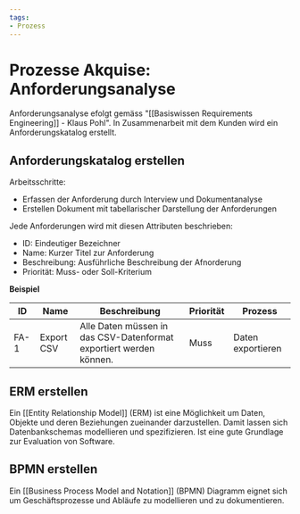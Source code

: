 ```yaml
---
tags:
- Prozess
---
```

# Prozesse Akquise: Anforderungsanalyse

Anforderungsanalyse efolgt gemäss "[[Basiswissen Requirements Engineering]] - Klaus Pohl". In Zusammenarbeit mit dem Kunden wird ein Anforderungskatalog erstellt.

## Anforderungskatalog erstellen

Arbeitsschritte:
* Erfassen der Anforderung durch Interview und Dokumentanalyse
* Erstellen Dokument mit tabellarischer Darstellung der Anforderungen

Jede Anforderungen wird mit diesen Attributen beschrieben:

* ID: Eindeutiger Bezeichner
* Name: Kurzer Titel zur Anforderung
* Beschreibung: Ausführliche Beschreibung der Afnorderung
* Priorität: Muss- oder Soll-Kriterium

**Beispiel**

| ID   | Name       | Beschreibung                                                       | Priorität | Prozess           |
| ---- | ---------- | ------------------------------------------------------------------ | --------- | ----------------- |
| FA-1 | Export CSV | Alle Daten müssen in das CSV-Datenformat exportiert werden können. | Muss      | Daten exportieren |

## ERM erstellen

Ein [[Entity Relationship Model]] (ERM) ist eine Möglichkeit um Daten, Objekte und deren Beziehungen zueinander darzustellen. Damit lassen sich Datenbankschemas modellieren und spezifizieren. Ist eine gute Grundlage zur Evaluation von Software.

## BPMN erstellen

Ein [[Business Process Model and Notation]] (BPMN) Diagramm eignet sich um Geschäftsprozesse und Abläufe zu modellieren und zu dokumentieren.